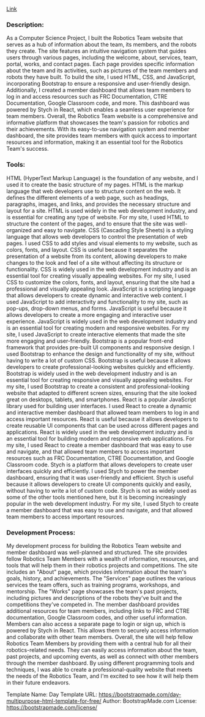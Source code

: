 [Link](https://maroonmachines.vercel.app/)

### Description: 

As a Computer Science Project, I built the Robotics Team website that serves as a hub of information about the team, its members, and the robots they create. The site features an intuitive navigation system that guides users through various pages, including the welcome, about, services, team, portal, works, and contact pages. Each page provides specific information about the team and its activities, such as pictures of the team members and robots they have built.
To build the site, I used HTML, CSS, and JavaScript, incorporating Bootstrap to ensure a responsive and user-friendly design. Additionally, I created a member dashboard that allows team members to log in and access resources such as FRC Documentation, CTRE Documentation, Google Classroom code, and more. This dashboard was powered by Stych in React, which enables a seamless user experience for team members.
Overall, the Robotics Team website is a comprehensive and informative platform that showcases the team's passion for robotics and their achievements. With its easy-to-use navigation system and member dashboard, the site provides team members with quick access to important resources and information, making it an essential tool for the Robotics Team's success.

### Tools: 

HTML (HyperText Markup Language) is the foundation of any website, and I used it to create the basic structure of my pages. HTML is the markup language that web developers use to structure content on the web. It defines the different elements of a web page, such as headings, paragraphs, images, and links, and provides the necessary structure and layout for a site. HTML is used widely in the web development industry, and is essential for creating any type of website. For my site, I used HTML to structure the content of the pages, and to ensure that the site was well-organized and easy to navigate.
CSS (Cascading Style Sheets) is a styling language that allows web developers to control the presentation of web pages. I used CSS to add styles and visual elements to my website, such as colors, fonts, and layout. CSS is useful because it separates the presentation of a website from its content, allowing developers to make changes to the look and feel of a site without affecting its structure or functionality. CSS is widely used in the web development industry and is an essential tool for creating visually appealing websites. For my site, I used CSS to customize the colors, fonts, and layout, ensuring that the site had a professional and visually appealing look.
JavaScript is a scripting language that allows developers to create dynamic and interactive web content. I used JavaScript to add interactivity and functionality to my site, such as pop-ups, drop-down menus, and forms. JavaScript is useful because it allows developers to create a more engaging and interactive user experience. JavaScript is widely used in the web development industry and is an essential tool for creating modern and responsive websites. For my site, I used JavaScript to create interactive elements that made the site more engaging and user-friendly.
Bootstrap is a popular front-end framework that provides pre-built UI components and responsive design. I used Bootstrap to enhance the design and functionality of my site, without having to write a lot of custom CSS. Bootstrap is useful because it allows developers to create professional-looking websites quickly and efficiently. Bootstrap is widely used in the web development industry and is an essential tool for creating responsive and visually appealing websites. For my site, I used Bootstrap to create a consistent and professional-looking website that adapted to different screen sizes, ensuring that the site looked great on desktops, tablets, and smartphones.
React is a popular JavaScript library used for building user interfaces. I used React to create a dynamic and interactive member dashboard that allowed team members to log in and access important resources. React is useful because it allows developers to create reusable UI components that can be used across different pages and applications. React is widely used in the web development industry and is an essential tool for building modern and responsive web applications. For my site, I used React to create a member dashboard that was easy to use and navigate, and that allowed team members to access important resources such as FRC Documentation, CTRE Documentation, and Google Classroom code.
Stych is a platform that allows developers to create user interfaces quickly and efficiently. I used Stych to power the member dashboard, ensuring that it was user-friendly and efficient. Stych is useful because it allows developers to create UI components quickly and easily, without having to write a lot of custom code. Stych is not as widely used as some of the other tools mentioned here, but it is becoming increasingly popular in the web development industry. For my site, I used Stych to create a member dashboard that was easy to use and navigate, and that allowed team members to access important resources.

### Development Process: 

My development process for building the Robotics Team website and member dashboard was well-planned and structured. The site provides fellow Robotics Team Members with a wealth of information, resources, and tools that will help them in their robotics projects and competitions.
The site includes an "About" page, which provides information about the team's goals, history, and achievements. The "Services" page outlines the various services the team offers, such as training programs, workshops, and mentorship. The "Works" page showcases the team's past projects, including pictures and descriptions of the robots they've built and the competitions they've competed in.
The member dashboard provides additional resources for team members, including links to FRC and CTRE documentation, Google Classroom codes, and other useful information. Members can also access a separate page to login or sign up, which is powered by Stych in React. This allows them to securely access information and collaborate with other team members.
Overall, the site will help fellow Robotics Team Members by providing them with a central hub for all their robotics-related needs. They can easily access information about the team, past projects, and upcoming events, as well as connect with other members through the member dashboard. By using different programming tools and techniques, I was able to create a professional-quality website that meets the needs of the Robotics Team, and I'm excited to see how it will help them in their future endeavors.


Template Name: Day
Template URL: https://bootstrapmade.com/day-multipurpose-html-template-for-free/
Author: BootstrapMade.com
License: https://bootstrapmade.com/license/
